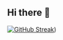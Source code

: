 ## Hi there 👋

<!--
**PixelPerfectMind/PixelPerfectMind** is a ✨ _special_ ✨ repository because its `README.md` (this file) appears on your GitHub profile.

Here are some ideas to get you started:

- 🔭 I’m currently working on ...
- 🌱 I’m currently learning ...
- 👯 I’m looking to collaborate on ...
- 🤔 I’m looking for help with ...
- 💬 Ask me about ...
- 📫 How to reach me: ...
- 😄 Pronouns: ...
- ⚡ Fun fact: ...
-->

[![GitHub Streak](https://streak-stats.demolab.com?user=PixelPerfectMind&theme=solarized-dark&border_radius=10&date_format=j%20M%5B%20Y%5D&exclude_days=Sun%2CSat)](https://git.io/streak-stats))
